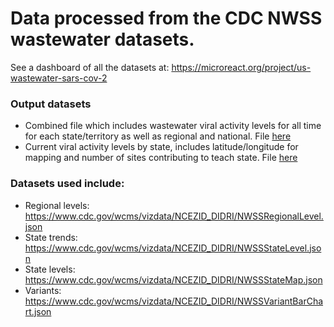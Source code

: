 # Data processed from the CDC NWSS wastewater datasets.

See a dashboard of all the datasets at: https://microreact.org/project/us-wastewater-sars-cov-2

### Output datasets
- Combined file which includes wastewater viral activity levels for all time for each state/territory as well as regional and national. File [here](https://github.com/genomicepi/nwss/blob/main/nwss_combined_file.csv)
- Current viral activity levels by state, includes latitude/longitude for mapping and number of sites contributing to teach state. File [here](https://github.com/genomicepi/nwss/blob/main/nwss_combined_file.csv)

### Datasets used include:
- Regional levels: https://www.cdc.gov/wcms/vizdata/NCEZID_DIDRI/NWSSRegionalLevel.json
- State trends: https://www.cdc.gov/wcms/vizdata/NCEZID_DIDRI/NWSSStateLevel.json
- State levels: https://www.cdc.gov/wcms/vizdata/NCEZID_DIDRI/NWSSStateMap.json
- Variants: https://www.cdc.gov/wcms/vizdata/NCEZID_DIDRI/NWSSVariantBarChart.json


